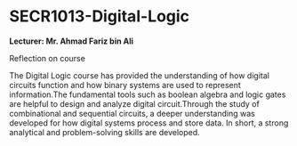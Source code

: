 # SECR1013-Digital-Logic
**Lecturer: Mr. Ahmad Fariz bin Ali**

Reflection on course

The Digital Logic course has provided the understanding of how digital circuits function and how binary systems are used to represent information.The fundamental tools such as boolean algebra and logic gates are helpful to design and analyze digital circuit.Through the study of combinational and sequential circuits, a deeper understanding was developed for how digital systems process and store data. In short, a strong analytical and problem-solving skills are developed.
